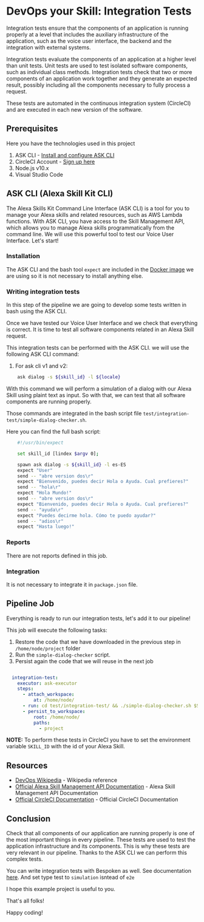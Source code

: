 # DevOps your Skill: Integration Tests

Integration tests ensure that the components of an application is running properly at a level that includes the auxiliary infrastructure of the application, such as the voice user interface, the backend and the integration with external systems.

Integration tests evaluate the components of an application at a higher level than unit tests. 
Unit tests are used to test isolated software components, such as individual class methods. 
Integration tests check that two or more components of an application work together and they generate an expected result, possibly including all the components necessary to fully process a request.

These tests are automated in the continuous integration system (CircleCI) and are executed in each new version of the software.

## Prerequisites

Here you have the technologies used in this project
1. ASK CLI - [Install and configure ASK CLI](https://developer.amazon.com/es-ES/docs/alexa/smapi/quick-start-alexa-skills-kit-command-line-interface.html)
2. CircleCI Account - [Sign up here](https://circleci.com/)
3. Node.js v10.x
4. Visual Studio Code

## ASK CLI (Alexa Skill Kit CLI)

The Alexa Skills Kit Command Line Interface (ASK CLI) is a tool for you to manage your Alexa skills and related resources, such as AWS Lambda functions.
With ASK CLI, you have access to the Skill Management API, which allows you to manage Alexa skills programmatically from the command line.
We will use this powerful tool to test our Voice User Interface. Let's start!

### Installation

The ASK CLI and the bash tool `expect` are included in the [Docker image](https://hub.docker.com/repository/docker/xavidop/alexa-ask-aws-cli) we are using so it is not necessary to install anything else.

### Writing integration tests

In this step of the pipeline we are going to develop some tests written in bash using the ASK CLI.

Once we have tested our Voice User Interface and we check that everything is correct. It is time to test all software components related in an Alexa Skill request.

This integration tests can be performed with the ASK CLI. we will use the following ASK CLI command:

1. For ask cli v1 and v2:
```bash
    ask dialog -s ${skill_id} -l ${locale}
```

With this command we will perform a simulation of a dialog with our Alexa Skill using plaint text as input. So with that, we can test that all software components are running properly.

Those commands are integrated in the bash script file `test/integration-test/simple-dialog-checker.sh`.

Here you can find the full bash script:

```bash
    #!/usr/bin/expect

    set skill_id [lindex $argv 0];

    spawn ask dialog -s ${skill_id} -l es-ES
    expect "User"
    send -- "abre version dos\r"
    expect "Bienvenido, puedes decir Hola o Ayuda. Cual prefieres?"
    send -- "hola\r"
    expect "Hola Mundo!"
    send -- "abre version dos\r"
    expect "Bienvenido, puedes decir Hola o Ayuda. Cual prefieres?"
    send -- "ayuda\r"
    expect "Puedes decirme hola. Cómo te puedo ayudar?"
    send -- "adios\r"
    expect "Hasta luego!"

```

### Reports

There are not reports defined in this job.

### Integration

It is not necessary to integrate it in `package.json` file.

## Pipeline Job

Everything is ready to run our integration tests, let's add it to our pipeline!

This job will execute the following tasks:
1. Restore the code that we have downloaded in the previous step in `/home/node/project` folder
2. Run the `simple-dialog-checker` script.
3. Persist again the code that we will reuse in the next job

```yaml

  integration-test:
    executor: ask-executor
    steps:
      - attach_workspace:
          at: /home/node/
      - run: cd test/integration-test/ && ./simple-dialog-checker.sh $SKILL_ID
      - persist_to_workspace:
          root: /home/node/
          paths:
            - project

```

**NOTE:** To perform these tests in CircleCI you have to set the environment variable `SKILL_ID` with the id of your Alexa Skill.


## Resources
* [DevOps Wikipedia](https://en.wikipedia.org/wiki/DevOps) - Wikipedia reference
* [Official Alexa Skill Management API Documentation](https://developer.amazon.com/es-ES/docs/alexa/smapi/skill-testing-operations.html) - Alexa Skill Management API Documentation
* [Official CircleCI Documentation](https://circleci.com/docs/) - Official CircleCI Documentation

## Conclusion 

Check that all components of our application are running properly is one of the most important things in every pipeline. 
These tests are used to test the application infrastructure and its components. This is why these tests are very relevant in our pipeline.
Thanks to the ASK CLI we can perform this complex tests.

You can write integration tests with Bespoken as well. See documentation [here](https://read.bespoken.io/end-to-end/guide/#overview). And set type test to `simulation` isntead of `e2e`


I hope this example project is useful to you.

That's all folks!

Happy coding!
